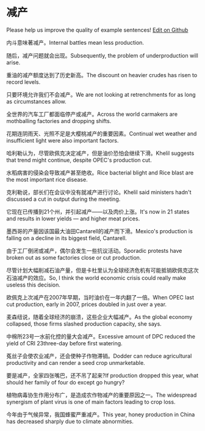 # 减产

Please help us improve the quality of example sentences! [Edit on Github](https://github.com/jiyushe/jiyu-example-sentence-source/blob/main/chinese/jianchan.md)

<p><span class="chinese">内斗意味著减产。</span><span class="english">Internal battles mean less production.</span></p>

<p><span class="chinese">随后，减产问题就会出现。</span><span class="english">Subsequently, the problem of underproduction will arise.</span></p>

<p><span class="chinese">重油的减产额度达到了历史新高。</span><span class="english">The discount on heavier crudes has risen to record levels.</span></p>

<p><span class="chinese">只要环境允许我们不会减产。</span><span class="english">We are not looking at retrenchments for as long as circumstances allow.</span></p>

<p><span class="chinese">全世界的汽车工厂都面临停产或减产。</span><span class="english">Across the world carmakers are mothballing factories and dropping shifts.</span></p>

<p><span class="chinese">花期连阴雨天、光照不足是大樱桃减产的重要因素。</span><span class="english">Continual wet weather and insufficient light were also important factors.</span></p>

<p><span class="chinese">哈利勒认为，尽管欧佩克决定减产，但是油价恐怕会继续下滑。</span><span class="english">Khelil suggests that trend might continue, despite OPEC's production cut.</span></p>

<p><span class="chinese">水稻病害的侵染会导致减产甚至绝收。</span><span class="english">Rice bacterial blight and Rice blast are the most important rice disease.</span></p>

<p><span class="chinese">克利勒说，部长们在会议中没有就减产进行讨论。</span><span class="english">Khelil said ministers hadn't discussed a cut in output during the meeting.</span></p>

<p><span class="chinese">它现在已传播到21个州，并引起减产——以及肉价上涨。</span><span class="english">It's now in 21 states and results in lower yields — and higher meat prices.</span></p>

<p><span class="chinese">墨西哥的产量因该国最大油田Cantarell的减产而下滑。</span><span class="english">Mexico's production is falling on a decline in its biggest field, Cantarell.</span></p>

<p><span class="chinese">由于工厂倒闭或减产，偶尔会发生一些抗议活动。</span><span class="english">Sporadic protests have broken out as some factories close or cut production.</span></p>

<p><span class="chinese">尽管计划大幅削减石油产量，但是卡杜里认为全球经济危机有可能抵销欧佩克这次石油减产的效应。</span><span class="english">So, I think the world economic crisis could really make useless this decision.</span></p>

<p><span class="chinese">欧佩克上次减产在2007年早期，当时油价在一年内翻了一倍。</span><span class="english">When OPEC last cut production, early in 2007, prices doubled in just over a year.</span></p>

<p><span class="chinese">麦森纽说，随着全球经济的崩溃，这些企业大幅减产。</span><span class="english">As the global economy collapsed, those firms slashed production capacity, she says.</span></p>

<p><span class="chinese">中棉所23号一水前化控的量大会减产。</span><span class="english">Excessive amount of DPC reduced the yield of CRI 23three-day before first watering.</span></p>

<p><span class="chinese">菟丝子会使农业减产，还会使种子作物滞销。</span><span class="english">Dodder can reduce agricultural productivity and can render a seed crop unmarketable.</span></p>

<p><span class="chinese">要是减产，全家四张嘴巴，还不吊了起来?</span><span class="english">If production dropped this year, what should her family of four do except go hungry?</span></p>

<p><span class="chinese">植物病毒协生作用分布广，是造成农作物减产的重要原因之一。</span><span class="english">The widespread synergism of plant virus is one of main factors leading to crop loss.</span></p>

<p><span class="chinese">今年由于气候异常，我国蜂蜜严重减产。</span><span class="english">This year, honey production in China has decreased sharply due to climate abnormities.</span></p>

